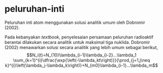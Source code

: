 # peluruhan-inti
Peluruhan inti atom menggunakan solusi analitik umum oleh Dobromir (2002).

Pada kebanyakan _textbook_, penyelesaian persamaan peluruhan radioaktif berantai dilakukan secara analitik untuk maksimal tiga nuklida. Dobromir (2002) menawarkan solusi secara analitik yang lebih umum sebagai berikut,
$$N_i(t)=N_{10}\lambda_{i-1}\lambda_{i-2}...\lambda_1 \sum_{k=1}^{i}\dfrac{\exp{\left(-\lambda_kt\right)}}{\prod_{j=1,j\neq k}^{i}\left(\lambda_j-\lambda_k\right)}+N_{m0}\lambda_{i-1}...\lambda_m$$
